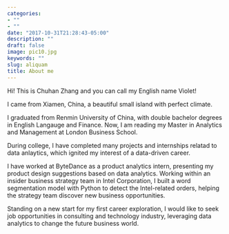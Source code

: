 ```yaml
---
categories:
- ""
- ""
date: "2017-10-31T21:28:43-05:00"
description: ""
draft: false
image: pic10.jpg
keywords: ""
slug: aliquam
title: About me
---
```


Hi! This is Chuhan Zhang and you can call my English name Violet!

I came from Xiamen, China, a beautiful small island with perfect climate.

I graduated from Renmin University of China, with double bachelor degrees in English Langauge and Finance. Now, I am reading my Master in Analytics and Management at London Business School. 

During college, I have completed many projects and internships relatad to data anlaytics, which ignited my interest of a data-driven career. 

I have worked at ByteDance as a product analytics intern, presenting my product design suggestions based on data analytics. Working within an insider business strategy team in Intel Corporation, I built a word segmentation model with Python to detect the Intel-related orders, helping the strategy team discover new business opportunities. 

Standing on a new start for my first career exploration, I would like to seek job opportunities in consulting and technology industry, leveraging data analytics to change the future business world.


